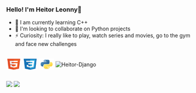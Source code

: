 ###  Hello! I'm Heitor Leonny👋




- 🌱 I am currently learning C++
- 👯 I'm looking to collaborate on Python projects
- ⚡ Curiosity: I really like to play, watch series and movies, go to the gym and face new challenges

<div style="display: inline_block"><br>
  
  
 
  <img align="center" alt="Heitor-HTML" height="30" width="40" src="https://raw.githubusercontent.com/devicons/devicon/master/icons/html5/html5-original.svg">
  <img align="center" alt="Heitor-CSS" height="30" width="40" src="https://raw.githubusercontent.com/devicons/devicon/master/icons/css3/css3-original.svg">
  <img align="center" alt="Heitor-Python" height="30" width="40" src="https://raw.githubusercontent.com/devicons/devicon/master/icons/python/python-original.svg">
  <img align="center" alt="Heitor-Django" height="30" width="40" src="https://cdn.jsdelivr.net/gh/devicons/devicon/icons/django/django-plain.svg">
         
  
  
</div>

  ##
  
<div> 
  
  <a href="https://instagram.com/heitor.leonny" target="_blank"><img src="https://img.shields.io/badge/-Instagram-%23E4405F?style=for-the-badge&logo=instagram&logoColor=white" target="_blank"></a>
  <a href="https://www.linkedin.com/in/heitor-leonny-24b564240/" target="_blank"><img src="https://img.shields.io/badge/-LinkedIn-%230077B5?style=for-the-badge&logo=linkedin&logoColor=white" target="_blank"></a> 
  
</div>
